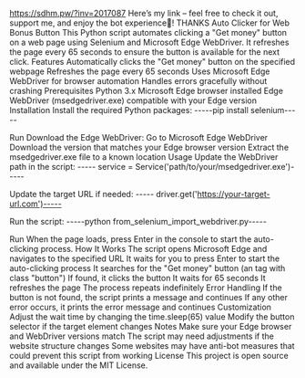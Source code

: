 https://sdhm.pw/?inv=2017087 Here’s my link – feel free to check it out, support me, and enjoy the bot experience!ُ THANKS
Auto Clicker for Web Bonus Button
This Python script automates clicking a "Get money" button on a web page using Selenium and Microsoft Edge WebDriver. It refreshes the page every 65 seconds to ensure the button is available for the next click.
Features
Automatically clicks the "Get money" button on the specified webpage
Refreshes the page every 65 seconds
Uses Microsoft Edge WebDriver for browser automation
Handles errors gracefully without crashing
Prerequisites
Python 3.x
Microsoft Edge browser installed
Edge WebDriver (msedgedriver.exe) compatible with your Edge version
Installation
Install the required Python packages:
-----pip install selenium-----

Run
Download the Edge WebDriver:
Go to Microsoft Edge WebDriver
Download the version that matches your Edge browser version
Extract the msedgedriver.exe file to a known location
Usage
Update the WebDriver path in the script:
----- service = Service('path/to/your/msedgedriver.exe')-----

Update the target URL if needed:
----- driver.get('https://your-target-url.com')-----

Run the script:
  -----python from_selenium_import_webdriver.py-----

Run
When the page loads, press Enter in the console to start the auto-clicking process.
How It Works
The script opens Microsoft Edge and navigates to the specified URL
It waits for you to press Enter to start the auto-clicking process
It searches for the "Get money" button (an <a> tag with class "button")
If found, it clicks the button
It waits for 65 seconds
It refreshes the page
The process repeats indefinitely
Error Handling
If the button is not found, the script prints a message and continues
If any other error occurs, it prints the error message and continues
Customization
Adjust the wait time by changing the time.sleep(65) value
Modify the button selector if the target element changes
Notes
Make sure your Edge browser and WebDriver versions match
The script may need adjustments if the website structure changes
Some websites may have anti-bot measures that could prevent this script from working
License
This project is open source and available under the MIT License.
